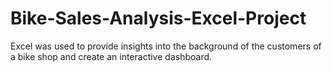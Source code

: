 # Bike-Sales-Analysis-Excel-Project
Excel was used to provide insights into the background of the customers of a bike shop and create an interactive dashboard.
